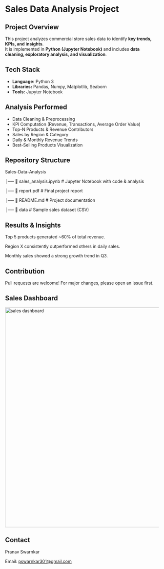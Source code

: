# Sales Data Analysis Project

## Project Overview
This project analyzes commercial store sales data to identify **key trends, KPIs, and insights**.  
It is implemented in **Python (Jupyter Notebook)** and includes **data cleaning, exploratory analysis, and visualization**.


## Tech Stack
- **Language:** Python 3
- **Libraries:** Pandas, Numpy, Matplotlib, Seaborn
- **Tools:** Jupyter Notebook


## Analysis Performed
- Data Cleaning & Preprocessing
- KPI Computation (Revenue, Transactions, Average Order Value)
- Top-N Products & Revenue Contributors
- Sales by Region & Category
- Daily & Monthly Revenue Trends
- Best-Selling Products Visualization


## Repository Structure
Sales-Data-Analysis

│── 📓 sales_analysis.ipynb # Jupyter Notebook with code & analysis

│── 📄 report.pdf # Final project report

│── 📄 README.md # Project documentation

│── 📂 data # Sample sales dataset (CSV)


## Results & Insights

Top 5 products generated ~60% of total revenue.

Region X consistently outperformed others in daily sales.

Monthly sales showed a strong growth trend in Q3.

## Contribution

Pull requests are welcome! For major changes, please open an issue first.

## Sales Dashboard

<img width="1280" height="720" alt="sales dashboard" src="https://github.com/user-attachments/assets/e4b399e0-1aca-46cd-b2f0-e52fc2256113" />

## Contact

 Pranav Swarnkar
 
 Email: pswarnkar301@gmail.com
